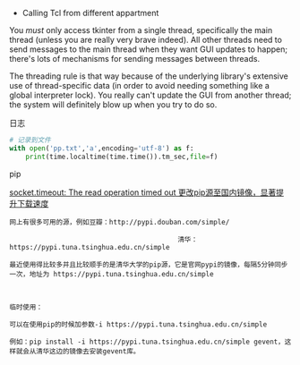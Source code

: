 + Calling Tcl from different appartment

You *must* only access tkinter from a single thread, specifically the main thread (unless you are really very brave indeed). All other threads need to send messages to the main thread when they want GUI updates to happen; there's lots of mechanisms for sending messages between threads.

The threading rule is that way because of the underlying library's extensive use of thread-specific data (in order to avoid needing something like a global interpreter lock). You really can't update the GUI from another thread; the system will definitely blow up when you try to do so.



日志

```python
# 记录到文件
with open('pp.txt','a',encoding='utf-8') as f:
	print(time.localtime(time.time()).tm_sec,file=f)
```



pip

[socket.timeout: The read operation timed out 更改pip源至国内镜像，显著提升下载速度](https://www.cnblogs.com/printN/p/7382814.html)

```
网上有很多可用的源，例如豆瓣：http://pypi.douban.com/simple/

                                          清华：https://pypi.tuna.tsinghua.edu.cn/simple

最近使用得比较多并且比较顺手的是清华大学的pip源，它是官网pypi的镜像，每隔5分钟同步一次，地址为 https://pypi.tuna.tsinghua.edu.cn/simple

 

临时使用：

可以在使用pip的时候加参数-i https://pypi.tuna.tsinghua.edu.cn/simple

例如：pip install -i https://pypi.tuna.tsinghua.edu.cn/simple gevent，这样就会从清华这边的镜像去安装gevent库。
```

